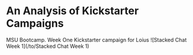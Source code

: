 # An Analysis of Kickstarter Campaigns
MSU Bootcamp. Week One Kickstarter campaign for Loius
![Stacked Chat Week 1](/to/Stacked Chat Week 1) 
